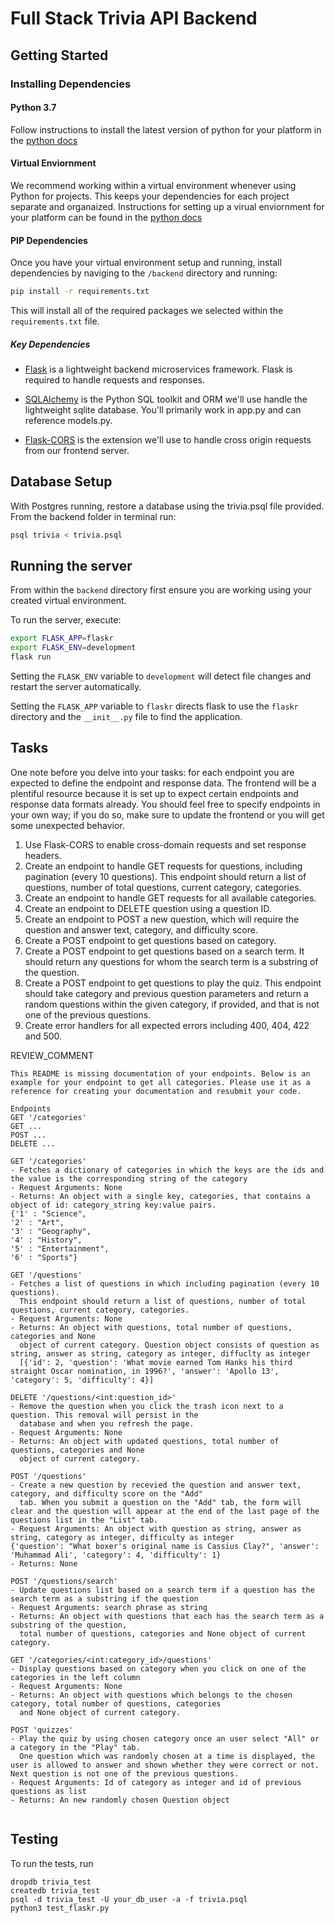 # Full Stack Trivia API Backend

## Getting Started

### Installing Dependencies

#### Python 3.7

Follow instructions to install the latest version of python for your platform in the [python docs](https://docs.python.org/3/using/unix.html#getting-and-installing-the-latest-version-of-python)

#### Virtual Enviornment

We recommend working within a virtual environment whenever using Python for projects. This keeps your dependencies for each project separate and organaized. Instructions for setting up a virual enviornment for your platform can be found in the [python docs](https://packaging.python.org/guides/installing-using-pip-and-virtual-environments/)

#### PIP Dependencies

Once you have your virtual environment setup and running, install dependencies by naviging to the `/backend` directory and running:

```bash
pip install -r requirements.txt
```

This will install all of the required packages we selected within the `requirements.txt` file.

##### Key Dependencies

- [Flask](http://flask.pocoo.org/)  is a lightweight backend microservices framework. Flask is required to handle requests and responses.

- [SQLAlchemy](https://www.sqlalchemy.org/) is the Python SQL toolkit and ORM we'll use handle the lightweight sqlite database. You'll primarily work in app.py and can reference models.py. 

- [Flask-CORS](https://flask-cors.readthedocs.io/en/latest/#) is the extension we'll use to handle cross origin requests from our frontend server. 

## Database Setup
With Postgres running, restore a database using the trivia.psql file provided. From the backend folder in terminal run:
```bash
psql trivia < trivia.psql
```

## Running the server

From within the `backend` directory first ensure you are working using your created virtual environment.

To run the server, execute:

```bash
export FLASK_APP=flaskr
export FLASK_ENV=development
flask run
```

Setting the `FLASK_ENV` variable to `development` will detect file changes and restart the server automatically.

Setting the `FLASK_APP` variable to `flaskr` directs flask to use the `flaskr` directory and the `__init__.py` file to find the application. 

## Tasks

One note before you delve into your tasks: for each endpoint you are expected to define the endpoint and response data. The frontend will be a plentiful resource because it is set up to expect certain endpoints and response data formats already. You should feel free to specify endpoints in your own way; if you do so, make sure to update the frontend or you will get some unexpected behavior. 

1. Use Flask-CORS to enable cross-domain requests and set response headers. 
2. Create an endpoint to handle GET requests for questions, including pagination (every 10 questions). This endpoint should return a list of questions, number of total questions, current category, categories. 
3. Create an endpoint to handle GET requests for all available categories. 
4. Create an endpoint to DELETE question using a question ID. 
5. Create an endpoint to POST a new question, which will require the question and answer text, category, and difficulty score. 
6. Create a POST endpoint to get questions based on category. 
7. Create a POST endpoint to get questions based on a search term. It should return any questions for whom the search term is a substring of the question. 
8. Create a POST endpoint to get questions to play the quiz. This endpoint should take category and previous question parameters and return a random questions within the given category, if provided, and that is not one of the previous questions. 
9. Create error handlers for all expected errors including 400, 404, 422 and 500. 

REVIEW_COMMENT
```
This README is missing documentation of your endpoints. Below is an example for your endpoint to get all categories. Please use it as a reference for creating your documentation and resubmit your code. 

Endpoints
GET '/categories'
GET ...
POST ...
DELETE ...

GET '/categories'
- Fetches a dictionary of categories in which the keys are the ids and the value is the corresponding string of the category
- Request Arguments: None
- Returns: An object with a single key, categories, that contains a object of id: category_string key:value pairs. 
{'1' : "Science",
'2' : "Art",
'3' : "Geography",
'4' : "History",
'5' : "Entertainment",
'6' : "Sports"}

GET '/questions'
- Fetches a list of questions in which including pagination (every 10 questions). 
  This endpoint should return a list of questions, number of total questions, current category, categories. 
- Request Arguments: None
- Returns: An object with questions, total number of questions, categories and None
  object of current category. Question object consists of question as string, answer as string, category as integer, diffuclty as integer
  [{'id': 2, 'question': 'What movie earned Tom Hanks his third straight Oscar nomination, in 1996?', 'answer': 'Apollo 13', 'category': 5, 'difficulty': 4}]

DELETE '/questions/<int:question_id>'
- Remove the question when you click the trash icon next to a question. This removal will persist in the 
  database and when you refresh the page. 
- Request Arguments: None
- Returns: An object with updated questions, total number of questions, categories and None
  object of current category. 

POST '/questions'
- Create a new question by recevied the question and answer text, category, and difficulty score on the "Add" 
  tab. When you submit a question on the "Add" tab, the form will clear and the question will appear at the end of the last page of the questions list in the "List" tab.  
- Request Arguments: An object with question as string, answer as string, category as integer, difficulty as integer
{'question': "What boxer's original name is Cassius Clay?", 'answer': 'Muhammad Ali', 'category': 4, 'difficulty': 1}
- Returns: None

POST '/questions/search'
- Update questions list based on a search term if a question has the search term as a substring if the question 
- Request Arguments: search phrase as string
- Returns: An object with questions that each has the search term as a substring of the question, 
  total number of questions, categories and None object of current category. 

GET '/categories/<int:category_id>/questions'
- Display questions based on category when you click on one of the categories in the left column
- Request Arguments: None
- Returns: An object with questions which belongs to the chosen category, total number of questions, categories
  and None object of current category. 

POST 'quizzes'
- Play the quiz by using chosen category once an user select "All" or a category in the "Play" tab. 
  One question which was randomly chosen at a time is displayed, the user is allowed to answer and shown whether they were correct or not. Next question is not one of the previous questions. 
- Request Arguments: Id of category as integer and id of previous questions as list
- Returns: An new randomly chosen Question object


```


## Testing
To run the tests, run
```
dropdb trivia_test
createdb trivia_test
psql -d trivia_test -U your_db_user -a -f trivia.psql
python3 test_flaskr.py
```